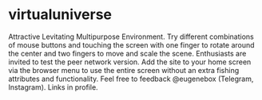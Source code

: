 # virtualuniverse
Attractive Levitating Multipurpose Environment.
Try different combinations of mouse buttons and touching the screen with one finger to rotate around the center and two fingers to move and scale the scene.
Enthusiasts are invited to test the peer network version.
Add the site to your home screen via the browser menu to use the entire screen without an extra fishing attributes and functionality. 
Feel free to feedback @eugenebox (Telegram, Instagram). Links in profile.
